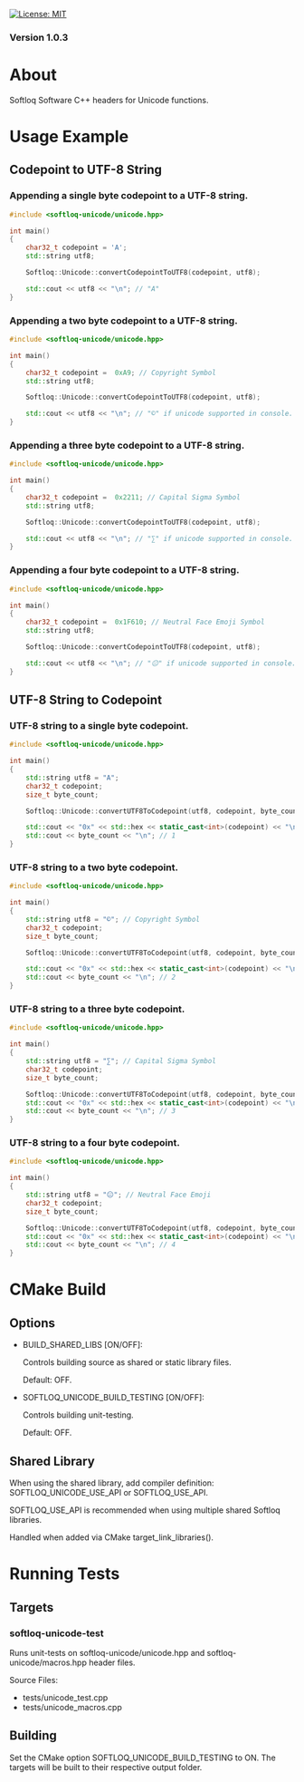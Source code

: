 [![License: MIT](https://img.shields.io/badge/License-MIT-yellow.svg)](https://opensource.org/licenses/MIT)
### Version 1.0.3
# About
Softloq Software C++ headers for Unicode functions.



# Usage Example
## Codepoint to UTF-8 String
### Appending a single byte codepoint to a UTF-8 string.
```cpp
#include <softloq-unicode/unicode.hpp>

int main()
{
    char32_t codepoint = 'A';
    std::string utf8;

    Softloq::Unicode::convertCodepointToUTF8(codepoint, utf8);

    std::cout << utf8 << "\n"; // "A"
}
```

### Appending a two byte codepoint to a UTF-8 string.
```cpp
#include <softloq-unicode/unicode.hpp>

int main()
{
    char32_t codepoint =  0xA9; // Copyright Symbol
    std::string utf8;

    Softloq::Unicode::convertCodepointToUTF8(codepoint, utf8);

    std::cout << utf8 << "\n"; // "©" if unicode supported in console.
}
```

### Appending a three byte codepoint to a UTF-8 string.
```cpp
#include <softloq-unicode/unicode.hpp>

int main()
{
    char32_t codepoint =  0x2211; // Capital Sigma Symbol
    std::string utf8;

    Softloq::Unicode::convertCodepointToUTF8(codepoint, utf8);

    std::cout << utf8 << "\n"; // "∑" if unicode supported in console.
}
```

### Appending a four byte codepoint to a UTF-8 string.
```cpp
#include <softloq-unicode/unicode.hpp>

int main()
{
    char32_t codepoint =  0x1F610; // Neutral Face Emoji Symbol
    std::string utf8;

    Softloq::Unicode::convertCodepointToUTF8(codepoint, utf8);

    std::cout << utf8 << "\n"; // "😐" if unicode supported in console.
}
```

## UTF-8 String to Codepoint
### UTF-8 string to a single byte codepoint.
```cpp
#include <softloq-unicode/unicode.hpp>

int main()
{
    std::string utf8 = "A";
    char32_t codepoint;
    size_t byte_count;

    Softloq::Unicode::convertUTF8ToCodepoint(utf8, codepoint, byte_count);

    std::cout << "0x" << std::hex << static_cast<int>(codepoint) << "\n"; // 0x41
    std::cout << byte_count << "\n"; // 1
}
```

### UTF-8 string to a two byte codepoint.
```cpp
#include <softloq-unicode/unicode.hpp>

int main()
{
    std::string utf8 = "©"; // Copyright Symbol
    char32_t codepoint;
    size_t byte_count;

    Softloq::Unicode::convertUTF8ToCodepoint(utf8, codepoint, byte_count);

    std::cout << "0x" << std::hex << static_cast<int>(codepoint) << "\n"; // 0xA9
    std::cout << byte_count << "\n"; // 2
}
```

### UTF-8 string to a three byte codepoint.
```cpp
#include <softloq-unicode/unicode.hpp>

int main()
{
    std::string utf8 = "∑"; // Capital Sigma Symbol
    char32_t codepoint;
    size_t byte_count;

    Softloq::Unicode::convertUTF8ToCodepoint(utf8, codepoint, byte_count);
    std::cout << "0x" << std::hex << static_cast<int>(codepoint) << "\n"; // 0x2211
    std::cout << byte_count << "\n"; // 3
}
```

### UTF-8 string to a four byte codepoint.
```cpp
#include <softloq-unicode/unicode.hpp>

int main()
{
    std::string utf8 = "😐"; // Neutral Face Emoji
    char32_t codepoint;
    size_t byte_count;

    Softloq::Unicode::convertUTF8ToCodepoint(utf8, codepoint, byte_count);
    std::cout << "0x" << std::hex << static_cast<int>(codepoint) << "\n"; // 0x1610
    std::cout << byte_count << "\n"; // 4
}
```

# CMake Build
## Options
* BUILD_SHARED_LIBS [ON/OFF]:

    Controls building source as shared or static library files.
    
    Default: OFF.
* SOFTLOQ_UNICODE_BUILD_TESTING [ON/OFF]:

    Controls building unit-testing.
    
    Default: OFF.

## Shared Library
When using the shared library, add compiler definition: SOFTLOQ_UNICODE_USE_API or SOFTLOQ_USE_API.

SOFTLOQ_USE_API is recommended when using multiple shared Softloq libraries.

Handled when added via CMake target_link_libraries().

# Running Tests
## Targets
### softloq-unicode-test
Runs unit-tests on softloq-unicode/unicode.hpp and softloq-unicode/macros.hpp header files.

Source Files:
- tests/unicode_test.cpp
- tests/unicode_macros.cpp
## Building
Set the CMake option SOFTLOQ_UNICODE_BUILD_TESTING to ON. The targets will be built to their respective output folder.